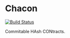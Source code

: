# Chacon

[![Build Status](https://travis-ci.com/theJasonFan/chacon.svg?token=Xz9rMtpGH2yMytbU95xT&branch=master)](https://travis-ci.com/theJasonFan/chacon)

Commitable HAsh CONtracts.

